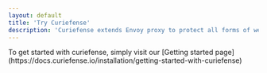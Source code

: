 ```yaml
---
layout: default
title: 'Try Curiefense'
description: 'Curiefense extends Envoy proxy to protect all forms of web traffic: sites, apps, services, and APIs. Includes Bot Management, WAF, application-layer DDoS protection, session profiling, advanced rate limiting, and much more, in a unified open source platform.'
---
```


<div class="hero-nohome">
  <div class="container w-container">
    <div class="hero-row nohome">
      <div class="row flex-vertical w-row">
        <div class="w-col w-col-5">
          <div class="item-vertical level-one first">
            <div class="item-vertical first">
            </div>
            <div class="item-vertical">
              <p class="paragraph hero-paragraph">
              To get started with curiefense, simply visit our [Getting started page](https://docs.curiefense.io/installation/getting-started-with-curiefense)
              </p>
            </div>
            <div class="item-vertical level-one last"></div>
          </div>
        </div>
      </div>
    </div>
  </div>
</div>


